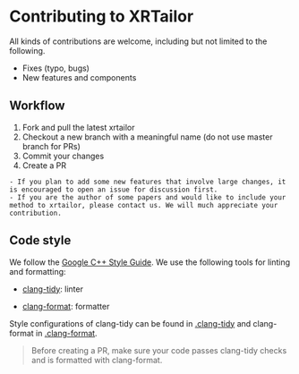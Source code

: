 # Contributing to XRTailor

All kinds of contributions are welcome, including but not limited to the following.

- Fixes (typo, bugs)
- New features and components

## Workflow

1. Fork and pull the latest xrtailor
1. Checkout a new branch with a meaningful name (do not use master branch for PRs)
1. Commit your changes
1. Create a PR

```{note}
- If you plan to add some new features that involve large changes, it is encouraged to open an issue for discussion first.
- If you are the author of some papers and would like to include your method to xrtailor, please contact us. We will much appreciate your contribution.
```

## Code style

We follow the [Google C++ Style Guide](https://google.github.io/styleguide/cppguide.html). We use the following tools for linting and formatting:
- [clang-tidy](https://clang.llvm.org/extra/clang-tidy/): linter

- [clang-format](https://clang.llvm.org/docs/ClangFormat.html): formatter

Style configurations of clang-tidy can be found in [.clang-tidy](../.clang-tidy) and clang-format in [.clang-format](../clang-format).

> Before creating a PR, make sure your code passes clang-tidy checks and is formatted with clang-format.